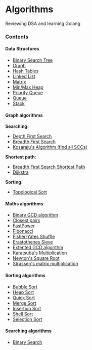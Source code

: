 # Algorithms 

Reviewing DSA and learning Golang

### Contents

#### Data Structures

* [Binary Search Tree](http://en.wikipedia.org/wiki/Binary_tree)
* [Graph](http://en.wikipedia.org/wiki/Graph_%28abstract_data_type)
* [Hash Tables](http://en.wikipedia.org/wiki/Hash_table)
* [Linked List](http://en.wikipedia.org/wiki/Linked_list)
* [Matrix](http://en.wikipedia.org/wiki/Matrix_(mathematics))
* [Min/Max Heap](http://en.wikipedia.org/wiki/Heap_%28data_structure%29)
* [Priority Queue](http://en.wikipedia.org/wiki/Priority_queue)
* [Queue](http://en.wikipedia.org/wiki/Queue_%28abstract_data_type%29)
* [Stack](http://en.wikipedia.org/wiki/Stack_%28abstract_data_type%29)

#### Graph algorithms

**Searching:**
* [Depth First Search](http://en.wikipedia.org/wiki/Depth-first_search)
* [Breadth First Search](http://en.wikipedia.org/wiki/Breadth-first_search)
* [Kosaraju's Algorithm (find all SCCs)](http://en.wikipedia.org/wiki/Kosaraju%27s_algorithm)

**Shortest path:**
* [Breadth First Search Shortest Path](http://en.wikipedia.org/wiki/Breadth-first_search)
* [Dijkstra](http://en.wikipedia.org/wiki/Dijkstra%27s_algorithm)

**Sorting:**
* [Topological Sort](http://en.wikipedia.org/wiki/Topological_sorting)



#### Maths algorithms

* [Binary GCD algorithm](https://en.wikipedia.org/wiki/Binary_GCD_algorithm)
* [Closest pairs](http://en.wikipedia.org/wiki/Closest_pair_of_points_problem)
* [FastPower](http://en.wikipedia.org/wiki/Exponentiation_by_squaring)
* [Fibonacci](http://en.wikipedia.org/wiki/Fibonacci_number)
* [Fisher-Yates Shuffle](http://en.wikipedia.org/wiki/Fisher%E2%80%93Yates_shuffle)
* [Erastothenes Sieve](https://en.wikipedia.org/wiki/Sieve_of_Eratosthenes)
* [Extented GCD algorithm](http://en.wikipedia.org/wiki/Extended_Euclidean_algorithm)
* [Karatsuba's Multiplication](http://en.wikipedia.org/wiki/Karatsuba_algorithm)
* [Newton's Square Root](http://en.wikipedia.org/wiki/Newton%27s_method)
* [Strassen's matrix multiplication](http://en.wikipedia.org/wiki/Strassen_algorithm)

#### Sorting algorithms

* [Bubble Sort](http://en.wikipedia.org/wiki/Bubble_sort)
* [Heap Sort](http://en.wikipedia.org/wiki/Heapsort)
* [Quick Sort](http://en.wikipedia.org/wiki/Quicksort)
* [Merge Sort](http://en.wikipedia.org/wiki/Merge_sort)
* [Insertion Sort](http://en.wikipedia.org/wiki/Insertion_sort)
* [Shell Sort](http://en.wikipedia.org/wiki/Shellsort)
* [Selection Sort](http://en.wikipedia.org/wiki/Selection_sort)

#### Searching algorithms

* [Binary Search](http://en.wikipedia.org/wiki/Binary_search_algorithm)
